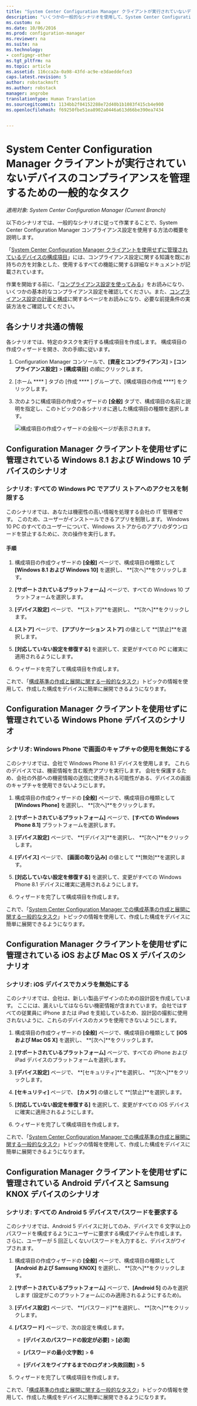 ```yaml
---
title: "System Center Configuration Manager クライアントが実行されていないデバイスのコンプライアンスを管理するための一般的なタスク | System Center Configuration Manager"
description: "いくつかの一般的なシナリオを使用して、System Center Configuration Manager のコンプライアンス設定について説明します。"
ms.custom: na
ms.date: 10/06/2016
ms.prod: configuration-manager
ms.reviewer: na
ms.suite: na
ms.technology:
- configmgr-other
ms.tgt_pltfrm: na
ms.topic: article
ms.assetid: 116cca2a-0a98-43fd-ac9e-e3daeddefce3
caps.latest.revision: 5
author: robstackmsft
ms.author: robstack
manager: angrobe
translationtype: Human Translation
ms.sourcegitcommit: 1134bb2f04152288e72d40b1b1083f415cb4e900
ms.openlocfilehash: f69250fbe51ea8902a0446a613d66be390ea7434


---
```

# <a name="common-tasks-for-managing-compliance-on-devices-not-running-the-system-center-configuration-manager-client"></a>System Center Configuration Manager クライアントが実行されていないデバイスのコンプライアンスを管理するための一般的なタスク

*適用対象: System Center Configuration Manager (Current Branch)*

以下のシナリオでは、一般的なシナリオに従って作業することで、System Center Configuration Manager コンプライアンス設定を使用する方法の概要を説明します。  

 「[System Center Configuration Manager クライアントを使用せずに管理されているデバイスの構成項目](../../compliance/deploy-use/configuration-items-for-devices-managed-without-the-client.md)」には、コンプライアンス設定に関する知識を既にお持ちの方を対象とした、使用するすべての機能に関する詳細なドキュメントが記載されています。  

 作業を開始する前に、「[コンプライアンス設定を使ってみる](../../compliance/get-started/get-started-with-compliance-settings.md)」をお読みになり、いくつかの基本的なコンプライアンス設定を確認してください。また、[コンプライアンス設定の計画と構成](../../compliance/plan-design/plan-for-and-configure-compliance-settings.md)に関するページをお読みになり、必要な前提条件の実装方法をご確認してください。  

## <a name="general-information-for-each-scenario"></a>各シナリオ共通の情報  
 各シナリオでは、特定のタスクを実行する構成項目を作成します。 構成項目の作成ウィザードを開き、次の手順に従います。  

1.  Configuration Manager コンソールで、**[資産とコンプライアンス]** > **[コンプライアンス設定]** > **[構成項目]** の順にクリックします。  

3.  [ホーム **** ] タブの [作成 **** ] グループで、[構成項目の作成 ****] をクリックします。  

4.  次のように構成項目の作成ウィザードの **[全般]** タブで、構成項目の名前と説明を指定し、このトピックの各シナリオに適した構成項目の種類を選択します。  

     ![構成項目の作成ウィザードの全般ページが表示されます。](/sccm/compliance/plan-design/media/Compliance-Settings-Wizard---1.png)  

## <a name="scenarios-for-windows-81-and-windows-10-devices-managed-without-the-configuration-manager-client"></a>Configuration Manager クライアントを使用せずに管理されている Windows 8.1 および Windows 10 デバイスのシナリオ  

### <a name="scenario-restrict-access-to-the-app-store-on-all-windows-pcs"></a>シナリオ: すべての Windows PC でアプリ ストアへのアクセスを制限する  
 このシナリオでは、あなたは機密性の高い情報を処理する会社の IT 管理者です。 このため、ユーザーがインストールできるアプリを制限します。 Windows 10 PC のすべてのユーザーについて、Windows ストアからのアプリのダウンロードを禁止するために、次の操作を実行します。  

#### <a name="steps"></a>手順  

1.  構成項目の作成ウィザードの **[全般]** ページで、構成項目の種類として **[Windows 8.1 および Windows 10]** を選択し、 **[次へ]**をクリックします。  

2.  **[サポートされているプラットフォーム]** ページで、すべての Windows 10 プラットフォームを選択します。  

3.  **[デバイス設定]** ページで、 **[ストア]**を選択し、 **[次へ]**をクリックします。  

4.  **[ストア]** ページで、 **[アプリケーション ストア]** の値として **[禁止]**を選択します。  

5.  **[対応していない設定を修復する]** を選択して、変更がすべての PC に確実に適用されるようにします。  

6.  ウィザードを完了して構成項目を作成します。  

 これで、「[構成基準の作成と展開に関する一般的なタスク](../../compliance/plan-design/common-tasks-for-creating-and-deploying-configuration-baselines.md)」トピックの情報を使用して、作成した構成をデバイスに簡単に展開できるようになります。  

## <a name="scenarios-for-windows-phone-devices-managed-without-the-configuration-manager-client"></a>Configuration Manager クライアントを使用せずに管理されている Windows Phone デバイスのシナリオ  

### <a name="scenario-disable-the-use-of-screen-capture-on-a-windows-phone"></a>シナリオ: Windows Phone で画面のキャプチャの使用を無効にする  
 このシナリオでは、会社で Windows Phone 8.1 デバイスを使用します。 これらのデバイスでは、機密情報を含む販売アプリを実行します。 会社を保護するため、会社の外部への機密情報の送信に使用される可能性がある、デバイスの画面のキャプチャを使用できないようにします。  

1.  構成項目の作成ウィザードの **[全般]** ページで、構成項目の種類として **[Windows Phone]** を選択し、 **[次へ]**をクリックします。  

2.  **[サポートされているプラットフォーム]** ページで、**[すべての Windows Phone 8.1]** プラットフォームを選択します。  

3.  **[デバイス設定]** ページで、 **[デバイス]**を選択し、 **[次へ]**をクリックします。  

4.  **[デバイス]** ページで、 **[画面の取り込み]** の値として **[無効]**を選択します。  

5.  **[対応していない設定を修復する]** を選択して、変更がすべての Windows Phone 8.1 デバイスに確実に適用されるようにします。  

6.  ウィザードを完了して構成項目を作成します。  

 これで、「[System Center Configuration Manager での構成基準の作成と展開に関する一般的なタスク](../../compliance/plan-design/common-tasks-for-creating-and-deploying-configuration-baselines.md)」トピックの情報を使用して、作成した構成をデバイスに簡単に展開できるようになります。  

## <a name="scenarios-for-ios-and-mac-os-x-devices-managed-without-the-configuration-manager-client"></a>Configuration Manager クライアントを使用せずに管理されている iOS および Mac OS X デバイスのシナリオ  

### <a name="scenario-disable-the-camera-on-ios-devices"></a>シナリオ: iOS デバイスでカメラを無効にする  
 このシナリオでは、会社は、新しい製品デザインのための設計図を作成しています。 ここには、漏えいしてはならない機密情報が含まれています。 会社ではすべての従業員に iPhone または iPad を支給しているため、設計図の撮影に使用されないように、これらのデバイスのカメラを使用できないようにします。  

1.  構成項目の作成ウィザードの **[全般]** ページで、構成項目の種類として **[iOS および Mac OS X]** を選択し、 **[次へ]**をクリックします。  

2.  **[サポートされているプラットフォーム]** ページで、すべての iPhone および iPad デバイスのプラットフォームを選択します。  

3.  **[デバイス設定]** ページで、 **[セキュリティ]**を選択し、 **[次へ]**をクリックします。  

4.  **[セキュリティ]** ページで、 **[カメラ]** の値として **[禁止]**を選択します。  

5.  **[対応していない設定を修復する]** を選択して、変更がすべての iOS デバイスに確実に適用されるようにします。  

6.  ウィザードを完了して構成項目を作成します。  

 これで、「[System Center Configuration Manager での構成基準の作成と展開に関する一般的なタスク](../../compliance/plan-design/common-tasks-for-creating-and-deploying-configuration-baselines.md)」トピックの情報を使用して、作成した構成をデバイスに簡単に展開できるようになります。  

## <a name="scenarios-for-android-and-samsung-knox-devices-managed-without-the-configuration-manager-client"></a>Configuration Manager クライアントを使用せずに管理されている Android デバイスと Samsung KNOX デバイスのシナリオ  

### <a name="scenario-require-a-password-on-all-android-5-devices"></a>シナリオ: すべての Android 5 デバイスでパスワードを要求する  
 このシナリオでは、Android 5 デバイスに対してのみ、デバイスで 6 文字以上のパスワードを構成するようにユーザーに要求する構成アイテムを作成します。 さらに、ユーザーが 5 回正しくないパスワードを入力すると、デバイスがワイプされます。  

1.  構成項目の作成ウィザードの **[全般]** ページで、構成項目の種類として **[Android および Samsung KNOX]** を選択し、 **[次へ]**をクリックします。  

2.  **[サポートされているプラットフォーム]** ページで、**[Android 5]** のみを選択します (設定がこのプラットフォームにのみ適用されるようにするため)。  

3.  **[デバイス設定]** ページで、 **[パスワード]**を選択し、 **[次へ]**をクリックします。  

4.  **[パスワード]** ページで、次の設定を構成します。  

    -   **[デバイスのパスワードの設定が必要]** > **[必須]**  

    -   **[パスワードの最小文字数]** > **6**  

    -   **[デバイスをワイプするまでのログオン失敗回数]** > **5**  

5.  ウィザードを完了して構成項目を作成します。  

 これで、「[構成基準の作成と展開に関する一般的なタスク](../../compliance/plan-design/common-tasks-for-creating-and-deploying-configuration-baselines.md)」トピックの情報を使用して、作成した構成をデバイスに簡単に展開できるようになります。  




<!--HONumber=Nov16_HO1-->


